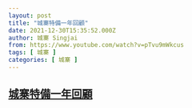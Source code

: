 ```yaml
---
layout: post
title: "城寨特備一年回顧"
date: 2021-12-30T15:35:52.000Z
author: 城寨 Singjai
from: https://www.youtube.com/watch?v=pTvu9mWkcus
tags: [ 城寨 ]
categories: [ 城寨 ]
---
```

<!--1640878552000-->
[城寨特備一年回顧](https://www.youtube.com/watch?v=pTvu9mWkcus)
------

<div>

</div>
